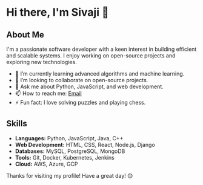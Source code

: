 # Hi there, I'm Sivaji 👋

## About Me
I'm a passionate software developer with a keen interest in building efficient and scalable systems. I enjoy working on open-source projects and exploring new technologies.

- 🌱 I’m currently learning advanced algorithms and machine learning.
- 👯 I’m looking to collaborate on open-source projects.
- 💬 Ask me about Python, JavaScript, and web development.
- 📫 How to reach me: [Email](mailto:sivajivss05@gmail.com)
- ⚡ Fun fact: I love solving puzzles and playing chess.

## Skills
- **Languages:** Python, JavaScript, Java, C++
- **Web Development:** HTML, CSS, React, Node.js, Django
- **Databases:** MySQL, PostgreSQL, MongoDB
- **Tools:** Git, Docker, Kubernetes, Jenkins
- **Cloud:** AWS, Azure, GCP

Thanks for visiting my profile! Have a great day! 😊
